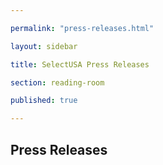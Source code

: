 ```yaml
---

permalink: "press-releases.html"

layout: sidebar

title: SelectUSA Press Releases

section: reading-room

published: true

---
```


## Press Releases

